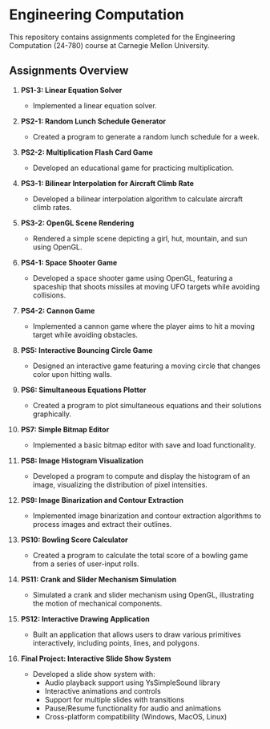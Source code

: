 # Engineering Computation 

This repository contains assignments completed for the Engineering Computation (24-780) course at Carnegie Mellon University. 

## Assignments Overview

1. **PS1-3: Linear Equation Solver**
   - Implemented a linear equation solver.

2. **PS2-1: Random Lunch Schedule Generator**
   - Created a program to generate a random lunch schedule for a week.

3. **PS2-2: Multiplication Flash Card Game**
   - Developed an educational game for practicing multiplication.

4. **PS3-1: Bilinear Interpolation for Aircraft Climb Rate**
   - Developed a bilinear interpolation algorithm to calculate aircraft climb rates.

5. **PS3-2: OpenGL Scene Rendering**
   - Rendered a simple scene depicting a girl, hut, mountain, and sun using OpenGL.

6. **PS4-1: Space Shooter Game**
   - Developed a space shooter game using OpenGL, featuring a spaceship that shoots missiles at moving UFO targets while avoiding collisions.

7. **PS4-2: Cannon Game**
   - Implemented a cannon game where the player aims to hit a moving target while avoiding obstacles.

8. **PS5: Interactive Bouncing Circle Game**
   - Designed an interactive game featuring a moving circle that changes color upon hitting walls.

9. **PS6: Simultaneous Equations Plotter**
   - Created a program to plot simultaneous equations and their solutions graphically.

10. **PS7: Simple Bitmap Editor**
    - Implemented a basic bitmap editor with save and load functionality.

11. **PS8: Image Histogram Visualization**
    - Developed a program to compute and display the histogram of an image, visualizing the distribution of pixel intensities.

12. **PS9: Image Binarization and Contour Extraction**
    - Implemented image binarization and contour extraction algorithms to process images and extract their outlines.

13. **PS10: Bowling Score Calculator**
    - Created a program to calculate the total score of a bowling game from a series of user-input rolls.

14. **PS11: Crank and Slider Mechanism Simulation**
    - Simulated a crank and slider mechanism using OpenGL, illustrating the motion of mechanical components.

15. **PS12: Interactive Drawing Application**
    - Built an application that allows users to draw various primitives interactively, including points, lines, and polygons.

11. **Final Project: Interactive Slide Show System**
    - Developed a slide show system with:
      - Audio playback support using YsSimpleSound library
      - Interactive animations and controls
      - Support for multiple slides with transitions
      - Pause/Resume functionality for audio and animations
      - Cross-platform compatibility (Windows, MacOS, Linux)
